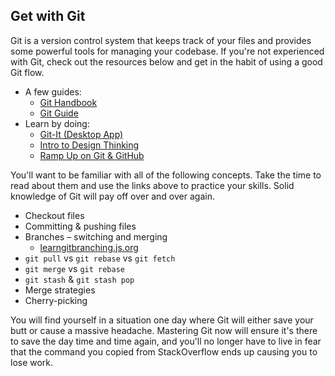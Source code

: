 ## Get with Git

Git is a version control system that keeps track of your files and provides some powerful tools for managing your codebase. If you're not experienced with Git, check out the resources below and get in the habit of using a good Git flow.

* A few guides:
    * [Git Handbook](https://guides.github.com/introduction/git-handbook/)
    * [Git Guide](https://rogerdudler.github.io/git-guide/)
* Learn by doing:
    * [Git-It (Desktop App)](https://github.com/jlord/git-it-electron)
    * [Intro to Design Thinking](https://lab.github.com/githubtraining/introduction-to-design-thinking)
    * [Ramp Up on Git & GitHub](https://lab.github.com/githubtraining/paths/ramp-up-on-git-and-github)

You'll want to be familiar with all of the following concepts. Take the time to read about them and use the links above to practice your skills. Solid knowledge of Git will pay off over and over again.

* Checkout files
* Committing & pushing files
* Branches – switching and merging
    * [learngitbranching.js.org](https://learngitbranching.js.org/)
* `git pull` vs `git rebase` vs `git fetch`
* `git merge` vs `git rebase`
* `git stash` & `git stash pop`
* Merge strategies
* Cherry-picking

You will find yourself in a situation one day where Git will either save your butt or cause a massive headache. Mastering Git now will ensure it's there to save the day time and time again, and you'll no longer have to live in fear that the command you copied from StackOverflow ends up causing you to lose work.
